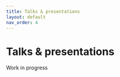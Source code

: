 ```yaml
---
title: Talks & presentations
layout: default
nav_order: 4
---
```

# Talks & presentations

Work in progress
